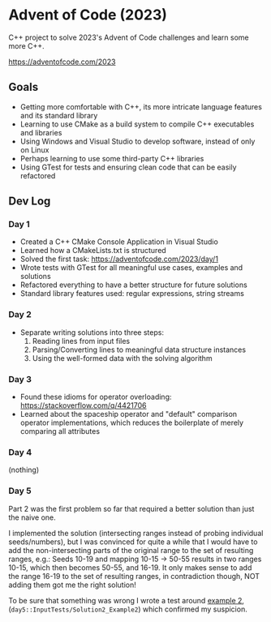 # Advent of Code (2023)

C++ project to solve 2023's Advent of Code challenges and learn some more C++.

https://adventofcode.com/2023

## Goals

- Getting more comfortable with C++, its more intricate language features and its standard library
- Learning to use CMake as a build system to compile C++ executables and libraries
- Using Windows and Visual Studio to develop software, instead of only on Linux
- Perhaps learning to use some third-party C++ libraries
- Using GTest for tests and ensuring clean code that can be easily refactored

## Dev Log

### Day 1

- Created a C++ CMake Console Application in Visual Studio
- Learned how a CMakeLists.txt is structured
- Solved the first task: https://adventofcode.com/2023/day/1
- Wrote tests with GTest for all meaningful use cases, examples and solutions
- Refactored everything to have a better structure for future solutions
- Standard library features used: regular expressions, string streams

### Day 2

- Separate writing solutions into three steps:
	1. Reading lines from input files
	2. Parsing/Converting lines to meaningful data structure instances
	3. Using the well-formed data with the solving algorithm

### Day 3

- Found these idioms for operator overloading: https://stackoverflow.com/q/4421706
- Learned about the spaceship operator and "default" comparison operator implementations,
  which reduces the boilerplate of merely comparing all attributes

### Day 4

(nothing)

### Day 5

Part 2 was the first problem so far that required a better solution than just the naive one.

I implemented the solution (intersecting ranges instead of probing individual seeds/numbers),
but I was convinced for quite a while that I would have to add the non-intersecting parts
of the original range to the set of resulting ranges, e.g.:
Seeds 10-19 and mapping 10-15 -> 50-55 results in two ranges
10-15, which then becomes 50-55, and 16-19.
It only makes sense to add the range 16-19 to the set of resulting ranges,
in contradiction though, NOT adding them got me the right solution!

To be sure that something was wrong I wrote a test around [example 2](./src/day5/input/example2.txt),
(`day5::InputTests/Solution2_Example2`) which confirmed my suspicion.

